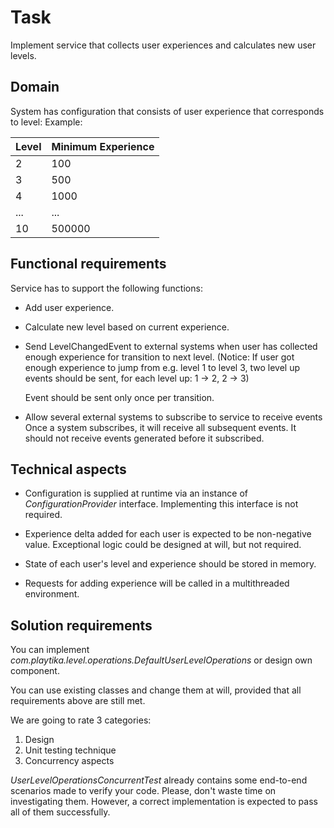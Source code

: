 # Task
 
Implement service that collects user experiences and calculates new user levels.

## Domain

System has configuration that consists of user experience that corresponds to level:
Example:

| Level | Minimum Experience |
| ----- | --------------- |
|   2   |             100 |
|   3   |             500 |
|   4   |            1000 |
|  ...  |            ...  |
|  10   |          500000 |


## Functional requirements

Service has to support the following functions:

- Add user experience. 
- Calculate new level based on current experience. 
- Send LevelChangedEvent to external systems when user has collected enough experience for transition to next level. 
    (Notice: If user got enough experience to jump from e.g. level 1 to level 3, two level up events should be sent, for each level up: 1 -> 2, 2 -> 3)

   Event should be sent only once per transition.

- Allow several external systems to subscribe to service to receive events 
    Once a system subscribes, it will receive all subsequent events. It should not receive events generated before it subscribed.

## Technical aspects

- Configuration is supplied at runtime via an instance of *ConfigurationProvider* interface. Implementing this interface is not required.

- Experience delta added for each user is expected to be non-negative value. Exceptional logic could be designed at will, but not required. 
 
- State of each user's level and experience should be stored in memory.

- Requests for adding experience will be called in a multithreaded environment.

## Solution requirements

You can implement *com.playtika.level.operations.DefaultUserLevelOperations* or design own component.

You can use existing classes and change them at will, provided that all requirements above are still met.

We are going to rate 3 categories:
1. Design
2. Unit testing technique
3. Concurrency aspects

*UserLevelOperationsConcurrentTest* already contains some end-to-end scenarios made to verify your code. 
Please, don't waste time on investigating them. 
However, a correct implementation is expected to pass all of them successfully.
